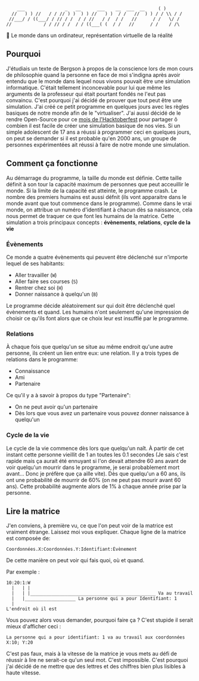 ```
    ___               _   __      ___    __  ___  __     ( )       
  //   ) ) //   / / // ) )  ) ) //   ) )  / /   //  ) ) / / \\ / / 
 //___/ / ((___/ / // / /  / / //   / /  / /   //      / /   \/ /  
//            / / // / /  / / ((___( (  / /   //      / /    / /\
```

🔌 Le monde dans un ordinateur, représentation virtuelle de la réalité

## Pourquoi
J'étudiais un texte de Bergson à propos de la conscience lors de mon cours de philosophie quand la personne en face de moi s'indigna après avoir entendu que le monde dans lequel nous vivons pouvait être une simulation informatique. C'était tellement inconcevable pour lui que même les arguments de la professeur qui était pourtant fondés ne l'eut pas convaincu. C'est pourquoi j'ai décidé de prouver que tout peut être une simulation. J'ai créé ce petit programme en quelques jours avec les règles basiques de notre monde afin de le "virtualiser". J'ai aussi décidé de le rendre Open-Source pour ce [mois de l'Hacktoberfest](https://hacktoberfest.digitalocean.com/) pour partager ô combien il est facile de créer une simulation basique de nos vies. Si un simple adolescent de 17 ans a réussi à programmer ceci en quelques jours, on peut se demander si il est probable qu'en 2000 ans, un groupe de personnes expérimentées ait réussi à faire de notre monde une simulation.

## Comment ça fonctionne
Au démarrage du programme, la taille du monde est définie. Cette taille définit à son tour la capacité maximum de personnes que peut acceuillir le monde. Si la limite de la capacité est atteinte, le programme crash. Le nombre des premiers humains est aussi défnit (ils vont apparaitre dans le monde avant que tout commence dans le programme). Comme dans le vrai monde, on attribue un numéro d'identifiant à chacun dès sa naissance, cela nous permet de traquer ce que font les humains de la matrice.
Cette simulation a trois principaux concepts : **évènements**, **relations**, **cycle de la vie**

### Évènements
Ce monde a quatre évènements qui peuvent être déclenché sur n'importe lequel de ses habitants:

* Aller travailler (`W`)
* Aller faire ses courses (`S`)
* Rentrer chez soi (`H`)
* Donner naissance à quelqu'un (`B`)

Le programme décide aléatoirement sur qui doit être déclenché quel évènements et quand. Les humains n'ont seulement qu'une impression de choisir ce qu'ils font alors que ce choix leur est insufflé par le programme.

### Relations
À chaque fois que quelqu'un se situe au même endroit qu'une autre personne, ils créent un lien entre eux: une relation. Il y a trois types de relations dans le programme:
* Connaissance
* Ami
* Partenaire

Ce qu'il y a à savoir à propos du type "Partenaire":
* On ne peut avoir qu'un partenaire
* Dès lors que vous avez un partenaire vous pouvez donner naissance à quelqu'un

### Cycle de la vie
Le cycle de la vie commence dès lors que quelqu'un naît. À partir de cet instant cette personne vieillit de 1 an toutes les 0.1 secondes (Je sais c'est rapide mais ça aurait été ennuyant si l'on devait attendre 60 ans avant de voir quelqu'un mourrir dans le programme, je serai probablement mort avant... Donc je préfère que ça aille vite). Dès que quelqu'un a 60 ans, ils ont une probabilité de mourrir de 60% (on ne peut pas mourir avant 60 ans). Cette probabilité augmente alors de 1% à chaque année prise par la personne.

## Lire la matrice
J'en conviens, à première vu, ce que l'on peut voir de la matrice est vraiment étrange. Laissez moi vous expliquer.
Chaque ligne de la matrice est composée de:
```
Coordonnées.X:Coordonnées.Y:Identifiant:Évènement
```

De cette manière on peut voir qui fais quoi, où et quand.

Par exemple :
```
10:20:1:W
  |   | |
  |   | |_______________________________________________ Va au travail
  |   |___________________ La personne qui a pour Identifiant: 1
  |
L'endroit où il est
```

Vous pouvez alors vous demander, pourquoi faire ça ? C'est stupide il serait mieux d'afficher ceci :
```
La personne qui a pour identifiant: 1 va au travail aux coordonnées X:10; Y:20
```

C'est pas faux, mais à la vitesse de la matrice je vous mets au défi de réussir à lire ne serait-ce qu'un seul mot. C'est impossible. C'est pourquoi j'ai décidé de ne mettre que des lettres et des chiffres bien plus lisibles à haute vitesse.